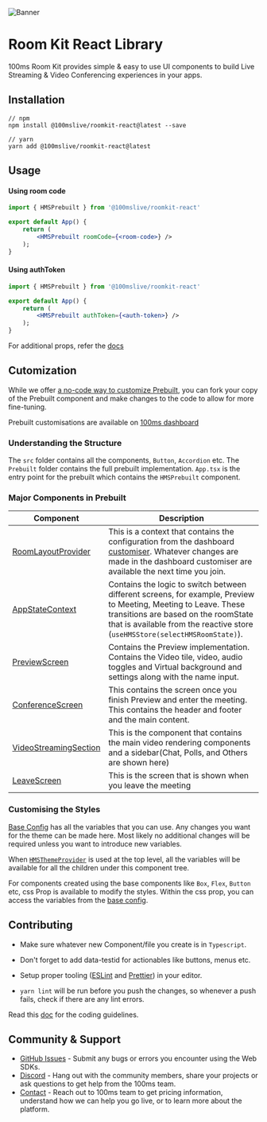 
![Banner](https://github.com/100mslive/web-sdks/assets/53579386/2bc03d08-b0c1-471e-8469-2196532c024a)
# Room Kit React Library


100ms Room Kit provides simple & easy to use UI components to build Live Streaming & Video Conferencing experiences in your apps.

## Installation

```
// npm
npm install @100mslive/roomkit-react@latest --save

// yarn
yarn add @100mslive/roomkit-react@latest
```

## Usage

#### Using room code

```jsx
import { HMSPrebuilt } from '@100mslive/roomkit-react'

export default App() {
    return (
        <HMSPrebuilt roomCode={<room-code>} />
    );
}
```

#### Using authToken

```jsx
import { HMSPrebuilt } from '@100mslive/roomkit-react'

export default App() {
    return (
        <HMSPrebuilt authToken={<auth-token>} />
    );
}
```

For additional props, refer the [docs](https://www.100ms.live/docs/javascript/v2/quickstart/prebuilt-quickstart#props-for-hmsprebuilt)

## Cutomization
While we offer [a no-code way to customize Prebuilt](https://www.100ms.live/docs/get-started/v2/get-started/prebuilt/overview#customize-prebuilt), you can fork your copy of the Prebuilt component and make changes to the code to allow for more fine-tuning.

Prebuilt customisations are available on [100ms dashboard](https://dashboard.100ms.live)

### Understanding the Structure

The `src` folder contains all the components, `Button`, `Accordion` etc.
The `Prebuilt` folder contains the full prebuilt implementation.
`App.tsx` is the entry point for the prebuilt which contains the `HMSPrebuilt` component.

### Major Components in Prebuilt

| Component | Description |
|--|--|
| [RoomLayoutProvider](src/Prebuilt/provider/roomLayoutProvider/index.tsx) | This is a context that contains the configuration from the dashboard [customiser](dashboard.100ms.live). Whatever changes are made in the dashboard customiser are available the next time you join.|
|[AppStateContext](src/Prebuilt/AppStateContext.tsx)  | Contains the logic to switch between different screens, for example, Preview to Meeting, Meeting to Leave. These transitions are based on the roomState that is available from the reactive store (`useHMSStore(selectHMSRoomState)`). |
| [PreviewScreen](src/Prebuilt/components/Preview/PreviewScreen.tsx) | Contains the Preview implementation. Contains the Video tile, video, audio toggles and Virtual background and settings along with the name input.|
| [ConferenceScreen](src/Prebuilt/components/ConferenceScreen.tsx) | This contains the screen once you finish Preview and enter the meeting. This contains the header and footer and the main content.|
| [VideoStreamingSection](src/Prebuilt/layouts/VideoStreamingSection.tsx) |This is the component that contains the main video rendering components and a sidebar(Chat, Polls, and Others are shown here)  |
| [LeaveScreen](src/Prebuilt/components/LeaveScreen.tsx) |This is the screen that is shown when you leave the meeting  |


### Customising the Styles

[Base Config](/src/Theme/base.config.ts) has all the variables that you can use. Any changes you want for the theme can be made here. Most likely no additional changes will be required unless you want to introduce new variables.

When [`HMSThemeProvider`](src/Theme/ThemeProvider.tsx) is used at the top level, all the variables will be available for all the children under this component tree.

For components created using the base components like `Box`, `Flex`, `Button` etc, css Prop is available to modify the styles. Within the css prop, you can access the variables from the [base config](/src/Theme/base.config.ts).


## Contributing

- Make sure whatever new Component/file you create is in `Typescript`.

- Don't forget to add data-testid for actionables like buttons, menus etc.

- Setup proper tooling ([ESLint](https://eslint.org/) and [Prettier](https://prettier.io/)) in your editor. 

- `yarn lint` will be run before you push the changes, so whenever a push fails, check if there are any lint errors.

Read this [doc](../../DEVELOPER.MD) for the coding guidelines.

## Community & Support

-   [GitHub Issues](https://github.com/100mslive/web-sdks/issues) - Submit any bugs or errors you encounter using the Web SDKs.
-   [Discord](https://discord.supabase.com/) - Hang out with the community members, share your projects or ask questions to get help from the 100ms team.
-   [Contact](https://www.100ms.live/contact) - Reach out to 100ms team to get pricing information, understand how we can help you go live, or to learn more about the platform.
